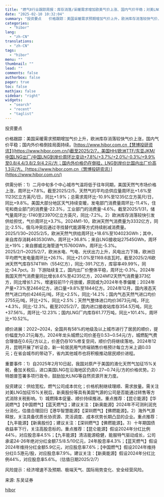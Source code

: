 ```yaml
---
title: "燃气Ⅱ行业跟踪周报：库存消落/采暖需求增加欧美气价上涨、国内气价平稳；对美LNG15%关税征收在即"
date: "2025-02-10 10:32:04"
summary: "投资要点　　价格跟踪：美国采暖需求预期增加气价上升，欧洲库存消落较快气价上涨，国内气价平稳；国..."
categories:
  - "hibor"
lang:
  - "zh-CN"
translations:
  - "zh-CN"
tags:
  - "hibor"
menu: ""
thumbnail: ""
lead: ""
comments: false
authorbox: false
pager: true
toc: false
mathjax: false
sidebar: "right"
widgets:
  - "search"
  - "recent"
  - "taglist"
---
```


投资要点

价格跟踪：美国采暖需求预期增加气价上升，欧洲库存消落较快气价上涨，国内气价平稳；国内外价格倒挂局面持续。[https://www.hibor.com.cn【慧博投研资讯】](https://www.hibor.com.cn/)截至2025/2/7，美国HH/欧洲TTF/东亚JKM/中国LNG出厂/中国LNG到岸价周环比变动+7.8%/+3.7%/+2.0%/-0.3%/+9.9%至0.8/4.4/3.8/2.9/4.2元/方；国内外价格仍在倒挂，LNG到岸价比国内出厂价高1.3元/方。[https://www.hibor.com.cn（慧博投研资讯）](https://www.hibor.com.cn/)

供需分析：1）二月中旬多个中心城市气温将低于往年同期，美国天然气市场价格上涨，周环比+7.8%。截至2025/2/5，天然气的平均总供应量周环比+1.6%至1123亿立方英尺/日，同比+1.9%；总需求周环比-10.9%至1235亿立方英尺/日，同比+9.8%。美国大部分地区天气持续变暖，发电部门消费量周环比-11.4%，住宅和商业部门的消费量-22.3%，工业部门的消费量-4.6%。截至2025/1/31，储气量周环比-1740至23970亿立方英尺，同比-7.2%。2）欧洲库存消落较快引发供给担忧，气价周环比+3.7%。2024M1-10，欧洲天然气消费量为3332亿方，同比-2.5%，俄乌冲突后通过寻找替代能源等方式持续削减消费量。2025/1/30~2025/2/5，欧洲天然气供给周环比+18.6%至104023GWh；其中，来自库存消耗46353GWh，周环比+36.8%；来自LNG接收站27545GWh，周环比+19%；来自挪威北海管道气15760GWh，周环比-5.3%。2025/2/1~2025/2/7，欧洲水电、气电、光伏出力上升，风电出力下降，欧洲日平均燃气发电量周环比+26.1%、同比+21.0%至1169.6吉瓦时。截至2025/2/6欧洲天然气库存574TWh（554亿方），同比-391.7亿方，库容率49.99%，同比-34.7pct。3）下游陆续复工，国内出厂价整体平稳，周环比-0.3%。2024年我国天然气消费量同比增长8.6%至4235亿方，2024M12天然气消费量373亿方，同比增长1.2%，增速较前11个月放缓，原因或为2024年冬季偏暖；2024年产量+7.3%至2464亿方，进口量+9.8%至1844亿方。2024年12月，国内液态天然气进口均价4246元/吨，环比+2.5%，同比-14.2%；国内气态天然气进口均价2755元/吨，环比+2%，同比+2.5%；天然气整体进口均价3673元/吨，环比+4.3%，同比-12.3%。截至2025/2/7，国内进口接收站库存354.5万吨，同比+37.56%，周环比-12.23%；国内LNG厂内库存61.77万吨，同比+101.4%，周环比+10.52%。

顺价进展：2022~2024，全国共有58%的地级及以上城市进行了居民的顺价，提价幅度为0.21元每方。2024年龙头城燃公司价差在0.53~0.54元/方，城燃配气费合理值在0.6元/方以上，价差仍存10%修复空间，顺价仍将继续落地。2024年12月，昆明开展了听证会，新一轮居民用气终端销售价格预计每立方米上调0.03元；在省会城市的带动下，省内其他城市也将积极推动居民顺价进程。

重要事件：1）自2025年2月10日起，我国对原产于美国的液化天然气加征15%关税，叠加关税后，进口美国LNG在沿海地区仍具0.27~0.74元/方的价格优势。2）特朗普签署多项行政令，鼓励加大LNG等自然资源开发力度。

投资建议：供给宽松，燃气公司成本优化；价格机制继续理顺、需求放量。需关注对美LNG加征15%关税后，新奥股份等具有美国气源的公司是否能通过转售等方式消除关税影响。1）城燃降本促量、顺价持续推进。重点推荐：【昆仑能源】【华润燃气】【中国燃气】【蓝天燃气】；建议关注：【新奥能源】2024年不可测利润充分消化，估值合理回归【港华智慧能源】【深圳燃气】【佛燃能源】。2）海外气源释放，关注具备优质长协资源、灵活调度、成本优势长期凸显的企业。重点推荐：【九丰能源】【新奥股份】；建议关注：【深圳燃气】【佛燃能源】。3）十年期国债收益率下行，关注高股息标的。重点推荐：【昆仑能源】假设2024年分红比例44%，对应股息率4.5%；【九丰能源】清洁能源稳健，能服特气驱动成长，公司承诺24-26年绝对分红金额7.5/8.5/10亿元，24年股息率4.3%；【蓝天燃气】假设2024年维持分红金额5.9亿元，对应股息率7.6%；【中国燃气】假设2024年维持分红0.5港元/股，对应股息率7.9%。建议关注：【新奥能源】假设2024年分红比例44%，对应股息率5.6%。（估值日期2025/2/7）

风险提示：经济增速不及预期、极端天气、国际局势变化、安全经营风险。

来源: 东吴证券

[hibor](https://www.hibor.com.cn/data/80ba6bae7986fe2033e9871b74ff96f0.html)
